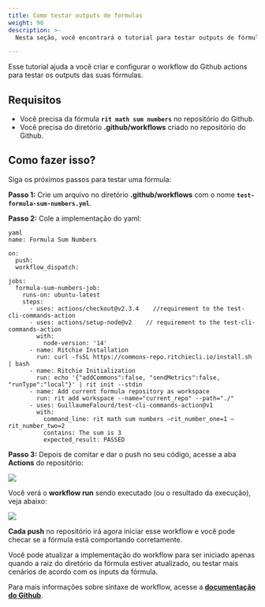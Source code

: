 ```yaml
---
title: Como testar outputs de formulas 
weight: 90
description: >-
  Nesta seção, você encontrará o tutorial para testar outputs de fórmulas no Ritchie.

---
```


Esse tutorial ajuda a você criar e configurar o workflow do Github actions para testar os outputs das suas fórmulas. 

## Requisitos

- Você precisa da fórmula **`rit math sum numbers`** no repositório do Github. 
- Você precisa do diretório **.github/workflows** criado no repositório do Github.


## Como fazer isso? 
Siga os próximos passos para testar uma fórmula: 

**Passo 1:** Crie um arquivo no diretório **.github/workflows** com o nome  **`test-formula-sum-numbers.yml`**.

**Passo 2:** Cole a implementação do yaml:

```
yaml
name: Formula Sum Numbers

on:
  push:
  workflow_dispatch:

jobs:
  formula-sum-numbers-job:
    runs-on: ubuntu-latest
    steps:
      - uses: actions/checkout@v2.3.4    //requirement to the test-cli-commands-action
      - uses: actions/setup-node@v2    // requirement to the test-cli-commands-action
        with:
          node-version: '14'
      - name: Ritchie Installation
        run: curl -fsSL https://commons-repo.ritchiecli.io/install.sh | bash
      - name: Ritchie Initialization
        run: echo '{"addCommons":false, "sendMetrics":false, "runType":"local"}' | rit init --stdin
      - name: Add current formula repository as workspace
        run: rit add workspace --name="current_repo" --path="./"
      - uses: GuillaumeFalourd/test-cli-commands-action@v1
        with:
          command_line: rit math sum numbers —rit_number_one=1 —rit_number_two=2
          contains: The sum is 3
          expected_result: PASSED

```

**Passo 3:** Depois de comitar e dar o push no seu código, acesse a aba  **Actions** do repositório:

![](/shared/actions-tab.PNG)

Você verá o **workflow run** sendo executado (ou o resultado da execução), veja abaixo: 

![](/shared/formula-sum-numbers.PNG)


**Cada push** no repositório irá agora iniciar esse workflow e você pode checar se a fórmula está comportando corretamente. 

Você pode atualizar a implementação do workflow para ser iniciado apenas quando a raiz do diretório da fórmula estiver atualizado, ou testar mais cenários de acordo com os inputs da fórmula. 

Para mais informações sobre sintaxe de workflow, acesse a [**documentação do Github**](https://docs.github.com/en/enterprise-server@3.0/actions/reference/workflow-syntax-for-github-actions). 
